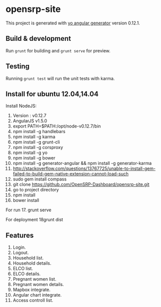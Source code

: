 # opensrp-site

This project is generated with [yo angular generator](https://github.com/yeoman/generator-angular)
version 0.12.1.

## Build & development

Run `grunt` for building and `grunt serve` for preview.

## Testing

Running `grunt test` will run the unit tests with karma.

## Install for ubuntu 12.04,14.04
  Install NodeJS:
  1. Version : v0.12.7
  2. AngularJS v1.5.0
  3. export PATH=$PATH:/opt/node-v0.12.7/bin
  4. npm install -g handlebars 
  5. npm install -g karma 
  6. npm install -g grunt-cli 
  7. npm install -g corsproxy
  8. npm install -g yo 
  9. npm install -g bower
  10. npm install -g generator-angular && npm install -g generator-karma
  11. http://stackoverflow.com/questions/13767725/unable-to-install-gem-failed-to-build-gem-native-extension-cannot-load-such
  12. sudo gem install compass
  13. git clone https://github.com/OpenSRP-Dashboard/opensrp-site.git
  14. go to project directory
  15. npm install
  16. bower install
  
  For run
  17. grunt serve
  
  For deployment
  18grunt dist 
  

## Features
1. Login.
2. Logout.
3. Household list.
4. Household details.
5. ELCO list.
6. ELCO details.
7. Pregnant women list.
8. Pregnant women details.
9. Mapbox integrate.
10. Angular chart integrate.
11. Access controll list.



